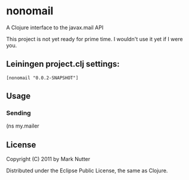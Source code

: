 # nonomail

A Clojure interface to the javax.mail API

This project is not yet ready for prime time. I wouldn't use it yet if I were you.

## Leiningen project.clj settings:

    [nonomail "0.0.2-SNAPSHOT"]

## Usage

### Sending

  (ns my.mailer


## License

Copyright (C) 2011 by Mark Nutter

Distributed under the Eclipse Public License, the same as Clojure.
